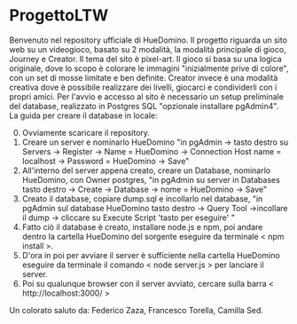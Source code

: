 # ProgettoLTW
Benvenuto nel repository ufficiale di HueDomino. Il progetto riguarda un sito web su un videogioco, basato su 2 modalità, la modalità principale di gioco, Journey e Creator. Il tema del sito è pixel-art.
Il gioco si basa su una logica originale, dove lo scopo è colorare le immagini "inizialmente prive di colore", con un set di mosse limitate e ben definite.
Creator invece è una modalità creativa dove è possibile realizzare dei livelli, giocarci e condividerli con i propri amici.
Per l'avvio e accesso al sito è necessario un setup preliminale del database, realizzato in Postgres SQL "opzionale installare pgAdmin4".
La guida per creare il database in locale:

0) Ovviamente scaricare il repository.
1) Creare un server e nominarlo HueDomino  "in pgAdmin -> tasto destro su Servers -> Register -> Name = HueDomino -> Connection Host name = localhost -> Password = HueDomino -> Save"
2) All'interno del server appena creato, creare un Database, nominarlo HueDomino, con Owner postgres, "in pgAdmin su server in Databases tasto destro -> Create -> Database -> nome = HueDomino -> Save"
3) Creato il database, copiare dump.sql e incollarlo nel database, "in pgAdmin sul database HueDomino tasto destro -> Query Tool ->incollare il dump -> cliccare su Execute Script 'tasto per eseguire' "
4) Fatto ciò il database è creato, installare node.js e npm, poi andare dentro la cartella HueDomino del sorgente eseguire da terminale  < npm install >.
5) D'ora in poi per avviare il server è sufficiente nella cartella HueDomino eseguire da terminale il comando < node server.js > per lanciare il server.
6) Poi su qualunque browser con il server avviato, cercare sulla barra < http://localhost:3000/ >

Un colorato saluto da:
Federico Zaza,
Francesco Torella,
Camilla Sed.
